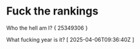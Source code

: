 # Fuck the rankings

Who the hell am I?
{ 25349306 }

What fucking year is it?
[ 2025-04-06T09:36:40Z ]
